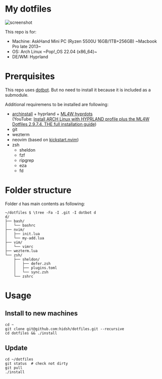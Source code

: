 # My dotfiles

![screenshot](https://pbs.twimg.com/media/GmkzsigaEAIEbfA?format=jpg&name=4096x4096)

This repo is for:
- Machine: AskHand Mini PC (Ryzen 5500U 16GB/1TB+256GB) ~Macbook Pro late 2013~
- OS: Arch Linux ~Pop!\_OS 22.04 (x86\_64)~
- DE/WM: Hyprland

# Prerquisites

This repo uses [dotbot](https://github.com/anishathalye/dotbot).
But no need to install it because it is included as a submodule.

Additional requiremens to be installed are following:
- [archinstall](https://wiki.archlinux.org/title/Archinstall) + hyprland + [ML4W hyprdots](https://github.com/mylinuxforwork/dotfiles)<br> (YouTube: [Install ARCH Linux with HYPRLAND profile plus the ML4W Dotfiles 2.9.7.4. THE full installation guide](https://youtu.be/sVFnd5LAYAc?si=qkykX7vqlmMmCfpX&t=302))
- git
- wezterm
- neovim (based on [kickstart.nvim](https://github.com/nvim-lua/kickstart.nvim))
- zsh
	- sheldon
	- fzf
	- ripgrep
	- eza
	- fd

# Folder structure

Folder `d` has main contents as following:
```
~/dotfiles $ \tree -Fa -I .git -I dotbot d
d/
├── bash/
│   └── bashrc
├── nvim/
│   ├── init.lua
│   └── my-add.lua
├── vim/
│   └── vimrc
├── wezterm.lua
└── zsh/
    ├── sheldon/
    │   ├── defer.zsh
    │   ├── plugins.toml
    │   └── sync.zsh
    └── zshrc
```

# Usage

## Install to new machines

```
cd ~
git clone git@github.com:hidsh/dotfiles.git --recursive
cd dotfiles && ./install
```

## Update

```
cd ~/dotfiles
git status	# check not dirty 
git pull
./install
```

